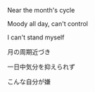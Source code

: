 Near the month's cycle

Moody all day, can't control

I can't stand myself


月の周期近づき

一日中気分を抑えられず

こんな自分が嫌